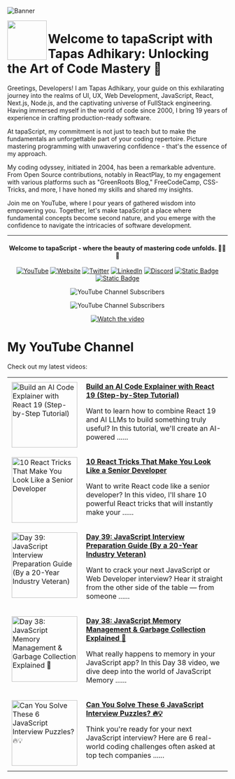 ![Banner](https://github.com/tapascript/.github/assets/95961359/e788f8a1-7718-45e9-89e3-1f23515e8dd8)

[<img align="left" height="90" src="https://avatars.githubusercontent.com/u/145749994?s=200&v=4">](https://avatars.githubusercontent.com/u/145749994?s=200&v=4)

# Welcome to tapaScript with Tapas Adhikary: Unlocking the Art of Code Mastery 🚀

Greetings, Developers! I am Tapas Adhikary, your guide on this exhilarating journey into the realms of UI, UX, Web Development, JavaScript, React, Next.js, Node.js, and the captivating universe of FullStack engineering. Having immersed myself in the world of code since 2000, I bring 19 years of experience in crafting production-ready software.

At tapaScript, my commitment is not just to teach but to make the fundamentals an unforgettable part of your coding repertoire. Picture mastering programming with unwavering confidence - that's the essence of my approach.

My coding odyssey, initiated in 2004, has been a remarkable adventure. From Open Source contributions, notably in ReactPlay, to my engagement with various platforms such as "GreenRoots Blog," FreeCodeCamp, CSS-Tricks, and more, I have honed my skills and shared my insights.

Join me on YouTube, where I pour years of gathered wisdom into empowering you. Together, let's make tapaScript a place where fundamental concepts become second nature, and you emerge with the confidence to navigate the intricacies of software development.

<hr/>
<div align=center>
  <h4> Welcome to tapaScript - where the beauty of mastering code unfolds. 👨‍💻✨</h4>
 
  
  [![YouTube](https://img.shields.io/badge/YouTube-FF0000?logo=YouTube&logoColor=white)](https://www.youtube.com/@tapasadhikary)
  [![Website](https://img.shields.io/badge/Website-72e3ed)](https://www.tapascript.io/)
  [![Twitter](https://img.shields.io/badge/Twitter-1DA1F2?logo=Twitter&logoColor=white)](https://twitter.com/tapasadhikary)
  [![LinkedIn](https://img.shields.io/badge/LinkedIn-0077B5?logo=LinkedIn&logoColor=white)](https://www.linkedin.com/in/tapasadhikary/)
  [![Discord](https://img.shields.io/badge/Discord-4e5152?logo=Discord&logoColor=white)](https://discord.com/invite/YzUe4DbNAz)
  [![Static Badge](https://img.shields.io/badge/Facebook-288dc7?logo=Facebook&color=288dc7)](https://www.facebook.com/tapascript)
  [![Static Badge](https://img.shields.io/badge/Channel-fff?logo=Whatsapp)](https://whatsapp.com/channel/0029VaD6TMXICVfrYVJsO21M)

![YouTube Channel Subscribers](https://img.shields.io/youtube/channel/subscribers/UCaYr5yxgOyk599Mnb3TGh-g?label=tapaScript)

![YouTube Channel Subscribers](https://img.shields.io/youtube/channel/subscribers/UCKaF0yTK_-SIAgOzgjdsOXw?label=tapaScript%20Bangla)

[![Watch the video](https://img.youtube.com/vi/90BgcWNRFMk/0.jpg)](https://www.youtube.com/watch?v=90BgcWNRFMk)

</div>

# My YouTube Channel

Check out my latest videos:

<!-- latest-videos -->
<table border="0">
  
  <tr>
    <td style="padding: 10px; vertical-align: top;">
      <a href="https://www.youtube.com/watch?v=KnhK9BeDpdI" target="_blank">
        <img width="150" src="https://img.youtube.com/vi/KnhK9BeDpdI/mqdefault.jpg" alt="Build an AI Code Explainer with React 19 (Step-by-Step Tutorial)">
      </a>
    </td>
    <td style="padding: 10px; vertical-align: top;">
      <a href="https://www.youtube.com/watch?v=KnhK9BeDpdI" target="_blank">
        <strong>Build an AI Code Explainer with React 19 (Step-by-Step Tutorial)</strong>
      </a>
      <br/>
      <p>Want to learn how to combine React 19 and AI LLMs to build something truly useful? In this tutorial, we'll create an AI-powered ......</p>
    </td>
  </tr>
  
  <tr>
    <td style="padding: 10px; vertical-align: top;">
      <a href="https://www.youtube.com/watch?v=ID86VfmkOUk" target="_blank">
        <img width="150" src="https://img.youtube.com/vi/ID86VfmkOUk/mqdefault.jpg" alt="10 React Tricks That Make You Look Like a Senior Developer">
      </a>
    </td>
    <td style="padding: 10px; vertical-align: top;">
      <a href="https://www.youtube.com/watch?v=ID86VfmkOUk" target="_blank">
        <strong>10 React Tricks That Make You Look Like a Senior Developer</strong>
      </a>
      <br/>
      <p>Want to write React code like a senior developer? In this video, I'll share 10 powerful React tricks that will instantly make your ......</p>
    </td>
  </tr>
  
  <tr>
    <td style="padding: 10px; vertical-align: top;">
      <a href="https://www.youtube.com/watch?v=aCJUoYWwAj8" target="_blank">
        <img width="150" src="https://img.youtube.com/vi/aCJUoYWwAj8/mqdefault.jpg" alt="Day 39: JavaScript Interview Preparation Guide (By a 20-Year Industry Veteran)">
      </a>
    </td>
    <td style="padding: 10px; vertical-align: top;">
      <a href="https://www.youtube.com/watch?v=aCJUoYWwAj8" target="_blank">
        <strong>Day 39: JavaScript Interview Preparation Guide (By a 20-Year Industry Veteran)</strong>
      </a>
      <br/>
      <p>Want to crack your next JavaScript or Web Developer interview? Hear it straight from the other side of the table — from someone ......</p>
    </td>
  </tr>
  
  <tr>
    <td style="padding: 10px; vertical-align: top;">
      <a href="https://www.youtube.com/watch?v=w-ZCIbEU-0A" target="_blank">
        <img width="150" src="https://img.youtube.com/vi/w-ZCIbEU-0A/mqdefault.jpg" alt="Day 38: JavaScript Memory Management &amp; Garbage Collection Explained 🤩">
      </a>
    </td>
    <td style="padding: 10px; vertical-align: top;">
      <a href="https://www.youtube.com/watch?v=w-ZCIbEU-0A" target="_blank">
        <strong>Day 38: JavaScript Memory Management &amp; Garbage Collection Explained 🤩</strong>
      </a>
      <br/>
      <p>What really happens to memory in your JavaScript app? In this Day 38 video, we dive deep into the world of JavaScript Memory ......</p>
    </td>
  </tr>
  
  <tr>
    <td style="padding: 10px; vertical-align: top;">
      <a href="https://www.youtube.com/watch?v=0uFqZLy4dok" target="_blank">
        <img width="150" src="https://img.youtube.com/vi/0uFqZLy4dok/mqdefault.jpg" alt="Can You Solve These 6 JavaScript Interview Puzzles? 🔥💡">
      </a>
    </td>
    <td style="padding: 10px; vertical-align: top;">
      <a href="https://www.youtube.com/watch?v=0uFqZLy4dok" target="_blank">
        <strong>Can You Solve These 6 JavaScript Interview Puzzles? 🔥💡</strong>
      </a>
      <br/>
      <p>Think you're ready for your next JavaScript interview? Here are 6 real-world coding challenges often asked at top tech companies ......</p>
    </td>
  </tr>
  
</table>
<!-- latest-videos-end -->
